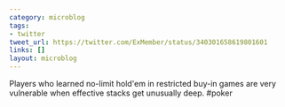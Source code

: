 ```yaml
---
category: microblog
tags:
- twitter
tweet_url: https://twitter.com/ExMember/status/340301658619801601
links: []
layout: microblog
---
```

Players who learned no-limit hold'em in restricted buy-in games are very vulnerable when effective stacks get unusually deep. #poker
